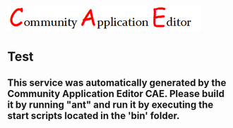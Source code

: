 ![CAE](https://github.com/PhilCAEOrg/microservice-188/blob/master/img/logo.png)  

Test
===================


This service was automatically generated by the Community Application Editor CAE. Please build it by running "ant" and run it by executing the start scripts located in the 'bin' folder.
---------------
